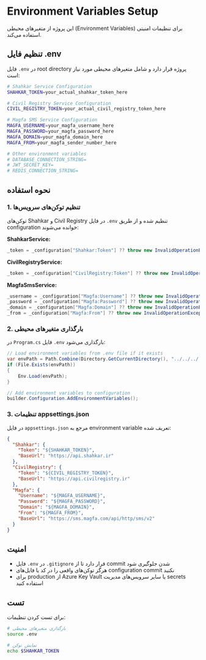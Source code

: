 # Environment Variables Setup

این پروژه از متغیرهای محیطی (Environment Variables) برای تنظیمات امنیتی استفاده می‌کند.

## تنظیم فایل .env

فایل `.env` در root directory پروژه قرار دارد و شامل متغیرهای محیطی مورد نیاز است:

```bash
# Shahkar Service Configuration
SHAHKAR_TOKEN=your_actual_shahkar_token_here

# Civil Registry Service Configuration
CIVIL_REGISTRY_TOKEN=your_actual_civil_registry_token_here

# Magfa SMS Service Configuration
MAGFA_USERNAME=your_magfa_username_here
MAGFA_PASSWORD=your_magfa_password_here
MAGFA_DOMAIN=your_magfa_domain_here
MAGFA_FROM=your_magfa_sender_number_here

# Other environment variables
# DATABASE_CONNECTION_STRING=
# JWT_SECRET_KEY=
# REDIS_CONNECTION_STRING=
```

## نحوه استفاده

### 1. تنظیم توکن‌های سرویس‌ها

توکن‌های Shahkar و Civil Registry در فایل `.env` تنظیم شده و از طریق configuration خوانده می‌شوند:

**ShahkarService:**
```csharp
_token = _configuration["Shahkar:Token"] ?? throw new InvalidOperationException("Shahkar token is not configured");
```

**CivilRegistryService:**
```csharp
_token = _configuration["CivilRegistry:Token"] ?? throw new InvalidOperationException("Civil Registry token is not configured");
```

**MagfaSmsService:**
```csharp
_username = _configuration["Magfa:Username"] ?? throw new InvalidOperationException("Magfa username is not configured");
_password = _configuration["Magfa:Password"] ?? throw new InvalidOperationException("Magfa password is not configured");
_domain = _configuration["Magfa:Domain"] ?? throw new InvalidOperationException("Magfa domain is not configured");
_from = _configuration["Magfa:From"] ?? throw new InvalidOperationException("Magfa sender number is not configured");
```

### 2. بارگذاری متغیرهای محیطی

در `Program.cs` فایل `.env` بارگذاری می‌شود:

```csharp
// Load environment variables from .env file if it exists
var envPath = Path.Combine(Directory.GetCurrentDirectory(), "../../../.env");
if (File.Exists(envPath))
{
    Env.Load(envPath);
}

// Add environment variables to configuration
builder.Configuration.AddEnvironmentVariables();
```

### 3. تنظیمات appsettings.json

در فایل `appsettings.json` مرجع به environment variable تعریف شده:

```json
{
  "Shahkar": {
    "Token": "${SHAHKAR_TOKEN}",
    "BaseUrl": "https://api.shahkar.ir"
  },
  "CivilRegistry": {
    "Token": "${CIVIL_REGISTRY_TOKEN}",
    "BaseUrl": "https://api.civilregistry.ir"
  },
  "Magfa": {
    "Username": "${MAGFA_USERNAME}",
    "Password": "${MAGFA_PASSWORD}",
    "Domain": "${MAGFA_DOMAIN}",
    "From": "${MAGFA_FROM}",
    "BaseUrl": "https://sms.magfa.com/api/http/sms/v2"
  }
}
```

## امنیت

- فایل `.env` در `.gitignore` قرار دارد تا از commit شدن جلوگیری شود
- هرگز توکن‌های واقعی را در کد یا فایل‌های configuration commit نکنید
- برای production از Azure Key Vault یا سایر سرویس‌های مدیریت secrets استفاده کنید

## تست

برای تست کردن تنظیمات:

```bash
# بارگذاری متغیرهای محیطی
source .env

# نمایش توکن
echo $SHAHKAR_TOKEN
```